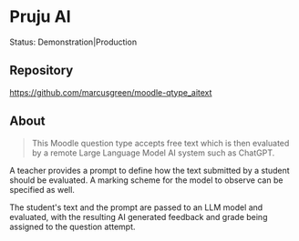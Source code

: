 # Pruju AI
Status: Demonstration|Production

## Repository
https://github.com/marcusgreen/moodle-qtype_aitext

## About
> This Moodle question type accepts free text which is then evaluated by a remote Large Language Model AI system such as ChatGPT.

A teacher provides a prompt to define how the text submitted by a student should be evaluated. A marking scheme for the model to observe can be specified as well.

The student's text and the prompt are passed to an LLM model and evaluated, with the resulting AI generated feedback and grade being assigned to the question attempt.